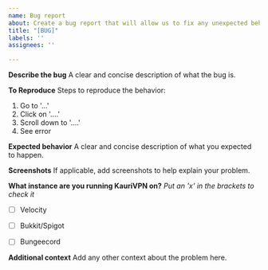 ```yaml
---
name: Bug report
about: Create a bug report that will allow us to fix any unexpected behavior
title: "[BUG]"
labels: ''
assignees: ''

---
```


**Describe the bug**
A clear and concise description of what the bug is.

**To Reproduce**
Steps to reproduce the behavior:
1. Go to '...'
2. Click on '....'
3. Scroll down to '....'
4. See error

**Expected behavior**
A clear and concise description of what you expected to happen.

**Screenshots**
If applicable, add screenshots to help explain your problem.

**What instance are you running KauriVPN on?**
*Put an 'x' in the brackets to check it*
- [ ] Velocity
- [ ] Bukkit/Spigot
- [ ] Bungeecord


**Additional context**
Add any other context about the problem here.
